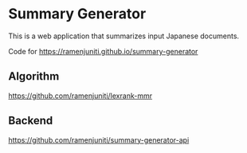 # Summary Generator

This is a web application that summarizes input Japanese documents.

Code for https://ramenjuniti.github.io/summary-generator

## Algorithm

https://github.com/ramenjuniti/lexrank-mmr

## Backend

https://github.com/ramenjuniti/summary-generator-api




